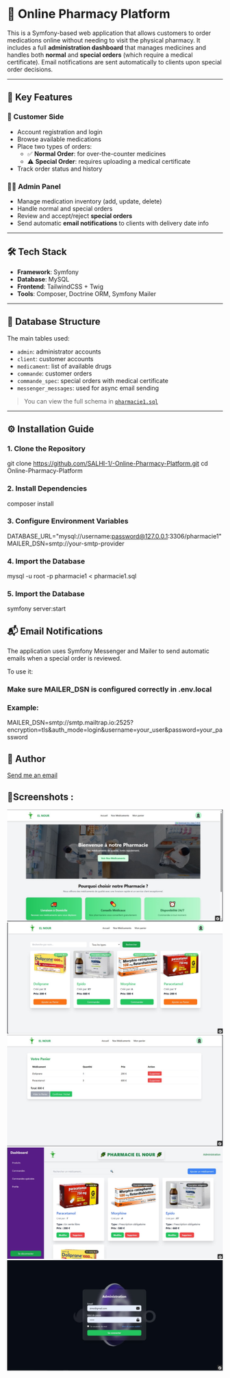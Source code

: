 # 💊 Online Pharmacy Platform

This is a Symfony-based web application that allows customers to order medications online without needing to visit the physical pharmacy. It includes a full **administration dashboard** that manages medicines and handles both **normal** and **special orders** (which require a medical certificate). Email notifications are sent automatically to clients upon special order decisions.

---

## 🌟 Key Features

### 👥 Customer Side
- Account registration and login
- Browse available medications
- Place two types of orders:
  - ✅ **Normal Order**: for over-the-counter medicines
  - ⚠️ **Special Order**: requires uploading a medical certificate
- Track order status and history

### 🧑‍⚕️ Admin Panel
- Manage medication inventory (add, update, delete)
- Handle normal and special orders
- Review and accept/reject **special orders**
- Send automatic **email notifications** to clients with delivery date info

---

## 🛠️ Tech Stack

- **Framework**: Symfony
- **Database**: MySQL
- **Frontend**: TailwindCSS + Twig
- **Tools**: Composer, Doctrine ORM, Symfony Mailer

---

## 🧩 Database Structure

The main tables used:
- `admin`: administrator accounts
- `client`: customer accounts
- `medicament`: list of available drugs
- `commande`: customer orders
- `commande_spec`: special orders with medical certificate
- `messenger_messages`: used for async email sending

> You can view the full schema in [`pharmacie1.sql`](pharmacie1.sql)

---

## ⚙️ Installation Guide

### 1. Clone the Repository
git clone https://github.com/SALHI-1/-Online-Pharmacy-Platform.git
cd Online-Pharmacy-Platform

### 2. Install Dependencies
composer install

### 3. Configure Environment Variables
DATABASE_URL="mysql://username:password@127.0.0.1:3306/pharmacie1"
MAILER_DSN=smtp://your-smtp-provider

### 4.  Import the Database
mysql -u root -p pharmacie1 < pharmacie1.sql

### 5.  Import the Database
symfony server:start

## 📬 Email Notifications
The application uses Symfony Messenger and Mailer to send automatic emails when a special order is reviewed.

To use it:

### Make sure MAILER_DSN is configured correctly in .env.local

### Example:

MAILER_DSN=smtp://smtp.mailtrap.io:2525?encryption=tls&auth_mode=login&username=your_user&password=your_password

## 👤 Author
[Send me an email](https://mail.google.com/mail/?view=cm&fs=1&to=mohammedsalhisam@gmail.com&su=Hello)




## 📸Screenshots : 
![Client - Homepage](public/images/Client_Home.jpg)
![Client - Storepage](public/images/Client_Store.jpg)
![Client - Shop](public/images/Client_shop.jpg)
![Admin - Medicament management](public/images/Admin_Medicaments.jpg)
![Admin - Login ](public/images/Admin_Login.jpg)




